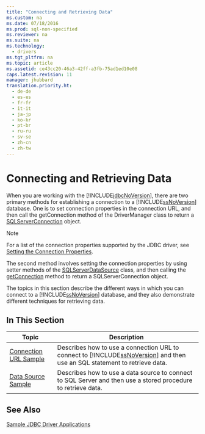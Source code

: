 ```yaml
---
title: "Connecting and Retrieving Data"
ms.custom: na
ms.date: 07/18/2016
ms.prod: sql-non-specified
ms.reviewer: na
ms.suite: na
ms.technology: 
  - drivers
ms.tgt_pltfrm: na
ms.topic: article
ms.assetid: ce43cc20-46a3-42ff-a3fb-75ad1ed10e08
caps.latest.revision: 11
manager: jhubbard
translation.priority.ht: 
  - de-de
  - es-es
  - fr-fr
  - it-it
  - ja-jp
  - ko-kr
  - pt-br
  - ru-ru
  - sv-se
  - zh-cn
  - zh-tw
---
```

# Connecting and Retrieving Data
  When you are working with the [!INCLUDE[jdbcNoVersion](../content/includes/jdbcNoVersion_md.md)], there are two primary methods for establishing a connection to a [!INCLUDE[ssNoVersion](../content/includes/ssNoVersion_md.md)] database. One is to set connection properties in the connection URL, and then call the getConnection method of the DriverManager class to return a [SQLServerConnection](../content/SQLServerConnection-Class.md) object.  
  
> [!NOTE]  
>  For a list of the connection properties supported by the JDBC driver, see [Setting the Connection Properties](../content/Setting-the-Connection-Properties.md).  
  
 The second method involves setting the connection properties by using setter methods of the [SQLServerDataSource](../content/SQLServerDataSource-Class.md) class, and then calling the [getConnection](../content/getConnection-Method--SQLServerDataSource-.md) method to return a SQLServerConnection object.  
  
 The topics in this section describe the different ways in which you can connect to a [!INCLUDE[ssNoVersion](../content/includes/ssNoVersion_md.md)] database, and they also demonstrate different techniques for retrieving data.  
  
## In This Section  
  
|Topic|Description|  
|-----------|-----------------|  
|[Connection URL Sample](../content/Connection-URL-Sample.md)|Describes how to use a connection URL to connect to [!INCLUDE[ssNoVersion](../content/includes/ssNoVersion_md.md)] and then use an SQL statement to retrieve data.|  
|[Data Source Sample](../content/Data-Source-Sample.md)|Describes how to use a data source to connect to SQL Server and then use a stored procedure to retrieve data.|  
  
## See Also  
 [Sample JDBC Driver Applications](../content/Sample-JDBC-Driver-Applications.md)  
  
  
